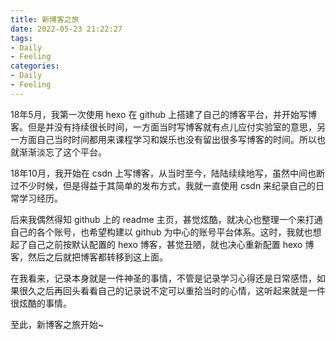 ```yaml
---
title: 新博客之旅
date: 2022-05-23 21:22:27
tags: 
- Daily
- Feeling
categories:
- Daily
- Feeling
---
```


18年5月，我第一次使用 hexo 在 github 上搭建了自己的博客平台，并开始写博客。但是并没有持续很长时间，一方面当时写博客就有点儿应付实验室的意思，另一方面自己当时时间都用来课程学习和娱乐也没有留出很多写博客的时间。所以也就渐渐淡忘了这个平台。

18年10月，我开始在 csdn 上写博客，从当时至今，陆陆续续地写，虽然中间也断过不少时候，但是得益于其简单的发布方式，我就一直使用 csdn 来纪录自己的日常学习经历。

后来我偶然得知 github 上的 readme 主页，甚觉炫酷，就决心也整理一个来打通自己的各个账号，也希望构建以 github 为中心的账号平台体系。这时，我就也想起了自己之前按默认配置的 hexo 博客，甚觉丑陋，就也决心重新配置 hexo 博客，然后之后就把博客都转移到这上面。

在我看来，记录本身就是一件神圣的事情，不管是记录学习心得还是日常感悟，如果很久之后再回头看看自己的记录说不定可以重拾当时的心情，这听起来就是一件很炫酷的事情。

至此，新博客之旅开始~

